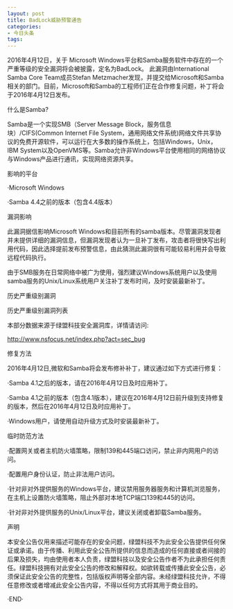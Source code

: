```yaml
---
layout: post
title: BadLock威胁预警通告
categories:
- 今日头条
tags:
---
```

2016年4月12日，关于 Microsoft Windows平台和Samba服务软件中存在的一个严重等级的安全漏洞将会被披露，定名为BadLock。 此漏洞由International Samba Core Team成员Stefan Metzmacher发现，并提交给Microsoft和Samba相关的部门。目前，Microsoft和Samba的工程师们正在合作修复问题，补丁将会于2016年4月12日发布。

什么是Samba?

Samba是一个实现SMB（Server Message Block，服务信息块）/CIFS(Common Internet File System，通用网络文件系统)网络文件共享协议的免费开源软件，可以运行在大多数的操作系统上，包括Windows，Unix，IBM System以及OpenVMS等。Samba允许非Windows平台使用相同的网络协议与Windows产品进行通讯，实现网络资源共享。

影响的平台

·Microsoft Windows

·Samba 4.4之前的版本（包含4.4版本）

漏洞影响

此漏洞据信影响Microsoft Windows和目前所有的samba版本。尽管漏洞发现者并未提供详细的漏洞信息，但漏洞发现者认为一旦补丁发布，攻击者将很快写出利用代码，因此选择提前发布预警信息，由此猜测此漏洞很有可能较易利用并会导致远程代码执行。

由于SMB服务在日常网络中被广为使用，强烈建议Windows系统用户以及使用samba服务的Unix/Linux系统用户关注补丁发布时间，及时安装最新补丁。

历史严重级别漏洞



历史严重级别漏洞列表

本部分数据来源于绿盟科技安全漏洞库，详情请访问:

http://www.nsfocus.net/index.php?act=sec_bug

修复方法

2016年4月12日,微软和Samba将会发布修补补丁，建议通过如下方式进行修复：

·Samba 4.1之后的版本，请在2016年4月12日及时应用补丁。

·Samba 4.1之前的版本（包含4.1版本），建议在2016年4月12日前升级到支持修复的版本，然后在2016年4月12日及时应用补丁。

·Windows用户，请使用自动升级方式及时安装最新补丁。

临时防范方法

·配置网关或者主机防火墙策略，限制139和445端口访问，禁止非内网用户的访问。

·配置用户身份认证，防止非法用户访问。

·针对非对外提供服务的Windows平台，建议禁用服务器服务和计算机浏览服务，在主机上设置防火墙策略，阻止外部对本地TCP端口139和445的访问。

·针对非对外提供服务的Unix/Linux平台，建议关闭或者卸载Samba服务。

声明

本安全公告仅用来描述可能存在的安全问题，绿盟科技不为此安全公告提供任何保证或承诺。由于传播、利用此安全公告所提供的信息而造成的任何直接或者间接的后果及损失，均由使用者本人负责，绿盟科技以及安全公告作者不为此承担任何责任。绿盟科技拥有对此安全公告的修改和解释权。如欲转载或传播此安全公告，必须保证此安全公告的完整性，包括版权声明等全部内容。未经绿盟科技允许，不得任意修改或者增减此安全公告内容，不得以任何方式将其用于商业目的。

·END·
